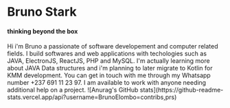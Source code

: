 <!-- - 👋 Hi, I’m @BrunoElombo
- 👀 I’m interested in ...
- 🌱 I’m currently learning ...
- 💞️ I’m looking to collaborate on ...
- 📫 How to reach me ...
 -->
 <h1>Bruno Stark</h1>
 <h4>thinking beyond the box</h4>
 Hi i'm Bruno a passionate of software developement and computer related fields. I build softwares and web applications with techologies such as JAVA, ElectronJS, ReactJS, PHP and MySQL.
 I'm actually learning more about JAVA Data structures and i'm planning to later migrate to Kotlin for KMM development. 
 You can get in touch with me through my Whatsapp number +237 691 11 23 97.
 I am available to work with anyone needing additional help on a project.
<!---
BrunoElombo/BrunoElombo is a ✨ special ✨ repository because its `README.md` (this file) appears on your GitHub profile.
You can click the Preview link to take a look at your changes.
--->
![Anurag's GitHub stats](https://github-readme-stats.vercel.app/api?username=BrunoElombo=contribs,prs)
